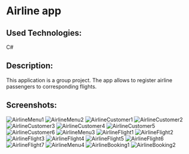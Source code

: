 # Airline app

## Used Technologies:
C#

## Description:
This application is a group project. The app allows to register airline passengers to corresponding flights.

## Screenshots:

![AirlineMenu1](https://github.com/evgeniya-zhukova/Airline_app/blob/main/Screenshots/AirlineMenu1.png)
![AirlineMenu2](https://github.com/evgeniya-zhukova/Airline_app/blob/main/Screenshots/AirlineMenu2.png)
![AirlineCustomer1](https://github.com/evgeniya-zhukova/Airline_app/blob/main/Screenshots/AirlineCustomer1.png)
![AirlineCustomer2](https://github.com/evgeniya-zhukova/Airline_app/blob/main/Screenshots/AirlineCustomer2.png)
![AirlineCustomer3](https://github.com/evgeniya-zhukova/Airline_app/blob/main/Screenshots/AirlineCustomer3.png)
![AirlineCustomer4](https://github.com/evgeniya-zhukova/Airline_app/blob/main/Screenshots/AirlineCustomer4.png)
![AirlineCustomer5](https://github.com/evgeniya-zhukova/Airline_app/blob/main/Screenshots/AirlineCustomer5.png)
![AirlineCustomer6](https://github.com/evgeniya-zhukova/Airline_app/blob/main/Screenshots/AirlineCustomer6.png)
![AirlineMenu3](https://github.com/evgeniya-zhukova/Airline_app/blob/main/Screenshots/AirlineMenu3.png)
![AirlineFlight1](https://github.com/evgeniya-zhukova/Airline_app/blob/main/Screenshots/AirlineFlight1.png)
![AirlineFlight2](https://github.com/evgeniya-zhukova/Airline_app/blob/main/Screenshots/AirlineFlight2.png)
![AirlineFlight3](https://github.com/evgeniya-zhukova/Airline_app/blob/main/Screenshots/AirlineFlight3.png)
![AirlineFlight4](https://github.com/evgeniya-zhukova/Airline_app/blob/main/Screenshots/AirlineFlight4.png)
![AirlineFlight5](https://github.com/evgeniya-zhukova/Airline_app/blob/main/Screenshots/AirlineFlight5.png)
![AirlineFlight6](https://github.com/evgeniya-zhukova/Airline_app/blob/main/Screenshots/AirlineFlight6.png)
![AirlineFlight7](https://github.com/evgeniya-zhukova/Airline_app/blob/main/Screenshots/AirlineFlight7.png)
![AirlineMenu4](https://github.com/evgeniya-zhukova/Airline_app/blob/main/Screenshots/AirlineMenu4.png)
![AirlineBooking1](https://github.com/evgeniya-zhukova/Airline_app/blob/main/Screenshots/AirlineBooking1.png)
![AirlineBooking2](https://github.com/evgeniya-zhukova/Airline_app/blob/main/Screenshots/AirlineBooking2.png)